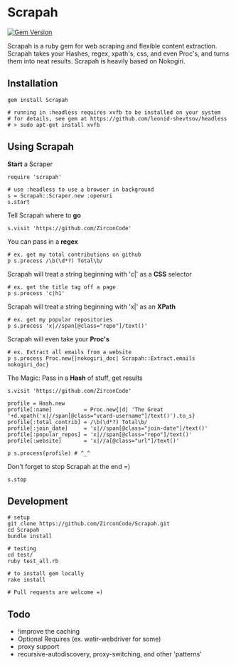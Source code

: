

Scrapah
===

[![Gem Version](https://badge.fury.io/rb/Scrapah.png)](http://badge.fury.io/rb/Scrapah)

Scrapah is a ruby gem for web scraping and flexible content extraction. Scrapah takes your Hashes, regex, xpath's, css, and even Proc's, and turns them into neat results. Scrapah is heavily based on Nokogiri.

Installation
---

	gem install Scrapah

    # running in :headless requires xvfb to be installed on your system 
    # for details, see gem at https://github.com/leonid-shevtsov/headless
    # > sudo apt-get install xvfb


Using Scrapah
---

**Start** a Scraper

	require 'scrapah'

	# use :headless to use a browser in background
	s = Scrapah::Scraper.new :openuri 
	s.start

Tell Scrapah where to **go**

	s.visit 'https://github.com/ZirconCode'

You can pass in a **regex**

	# ex. get my total contributions on github
	p s.process /\b(\d*?) Total\b/

Scrapah will treat a string beginning with 'c|' as a **CSS** selector

	# ex. get the title tag off a page
	p s.process 'c|h1'

Scrapah will treat a string beginning with 'x|' as an **XPath**

	# ex. get my popular repositories
	p s.process 'x|//span[@class="repo"]/text()'

Scrapah will even take your **Proc's**

	# ex. Extract all emails from a website
	p s.process Proc.new{|nokogiri_doc| Scrapah::Extract.emails nokogiri_doc}

The Magic: Pass in a **Hash** of stuff, get results

	s.visit 'https://github.com/ZirconCode'

	profile = Hash.new
	profile[:name]          = Proc.new{|d| 'The Great '+d.xpath('x|//span[@class="vcard-username"]/text()').to_s}
	profile[:total_contrib] = /\b(\d*?) Total\b/
	profile[:join_date]     = 'x|//span[@class="join-date"]/text()'
	profile[:popular_repos] = 'x|//span[@class="repo"]/text()'
	profile[:website]       = 'x|//a[@class="url"]/text()'

	p s.process(profile) # ^_^

Don't forget to stop Scrapah at the end =)

	s.stop


Development
---

	# setup
    git clone https://github.com/ZirconCode/Scrapah.git
    cd Scrapah
    bundle install

    # testing
    cd test/
    ruby test_all.rb

    # to install gem locally
    rake install

	# Pull requests are welcome =)


Todo
---

* !improve the caching
* Optional Requires (ex. watir-webdriver for some)
* proxy support
* recursive-autodiscovery, proxy-switching, and other 'patterns'
